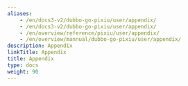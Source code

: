 ```yaml
---
aliases:
    - /en/docs3-v2/dubbo-go-pixiu/user/appendix/
    - /en/docs3-v2/dubbo-go-pixiu/user/appendix/
    - /en/overview/reference/pixiu/user/appendix/
    - /en/overview/mannual/dubbo-go-pixiu/user/appendix/
description: Appendix
linkTitle: Appendix
title: Appendix
type: docs
weight: 90
---
```

